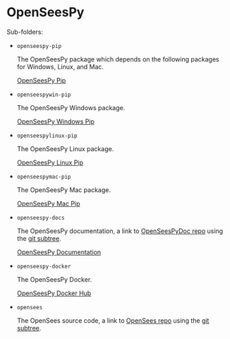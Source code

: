 # OpenSeesPy

Sub-folders:

- `openseespy-pip`

  The OpenSeesPy package which depends on the following
  packages for Windows, Linux, and Mac.

  [OpenSeesPy Pip](https://pypi.org/project/openseespy/)

- `openseespywin-pip`

  The OpenSeesPy Windows package.

  [OpenSeesPy Windows Pip](https://pypi.org/project/openseespywin/)

- `openseespylinux-pip`

  The OpenSeesPy Linux package.

  [OpenSeesPy Linux Pip](https://pypi.org/project/openseespylinux/)

- `openseespymac-pip`

  The OpenSeesPy Mac package.
  
  [OpenSeesPy Mac Pip](https://pypi.org/project/openseespymac/)

- `openseespy-docs`

  The OpenSeesPy documentation, a link to [OpenSeesPyDoc repo](https://github.com/zhuminjie/OpenSeesPyDoc)
  using the [git subtree](https://www.atlassian.com/git/tutorials/git-subtree).

  [OpenSeesPy Documentation](https://openseespydoc.readthedocs.io/en/latest/)

- `openseespy-docker`

  The OpenSeesPy Docker.

  [OpenSeesPy Docker Hub](https://hub.docker.com/r/zhuminjie/openseespy)

- `opensees`

  The OpenSees source code, a link to [OpenSees repo](https://github.com/OpenSees/OpenSees)
  using the [git subtree](https://www.atlassian.com/git/tutorials/git-subtree).
